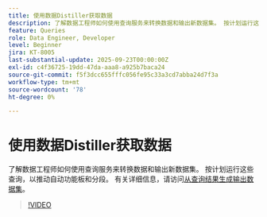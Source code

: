 ```yaml
---
title: 使用数据Distiller获取数据
description: 了解数据工程师如何使用查询服务来转换数据和输出新数据集。 按计划运行这些查询，以推动自动功能板和分段。
feature: Queries
role: Data Engineer, Developer
level: Beginner
jira: KT-8005
last-substantial-update: 2025-09-23T00:00:00Z
exl-id: c4f36725-19dd-47da-aaa8-a925b7baca24
source-git-commit: f5f3dcc655fffc056fe95c33a3cd7abba24d7f3a
workflow-type: tm+mt
source-wordcount: '78'
ht-degree: 0%

---
```


# 使用数据Distiller获取数据

了解数据工程师如何使用查询服务来转换数据和输出新数据集。 按计划运行这些查询，以推动自动功能板和分段。 有关详细信息，请访问[从查询结果生成输出数据集](https://experienceleague.adobe.com/en/docs/experience-platform/query/ui/create-datasets)。

>[!VIDEO](https://video.tv.adobe.com/v/333699?learn=on&enablevpops)
